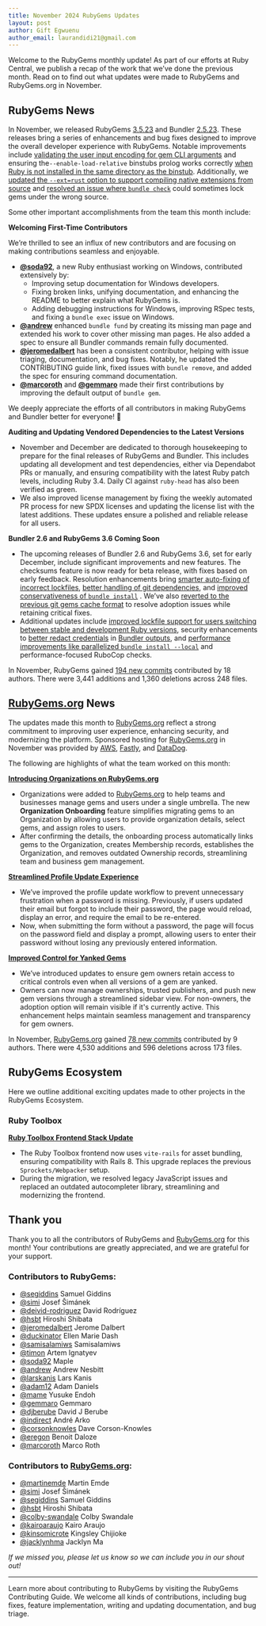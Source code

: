 ```yaml
---
title: November 2024 RubyGems Updates
layout: post
author: Gift Egwuenu
author_email: laurandidi21@gmail.com
---
```


Welcome to the RubyGems monthly update! As part of our efforts at Ruby Central, we publish a recap of the work that we’ve done the previous month. Read on to find out what updates were made to RubyGems and RubyGems.org in November.

## RubyGems News

In November, we released RubyGems [3.5.23](https://github.com/rubygems/rubygems/blob/master/CHANGELOG.md#3523--2024-11-05) and Bundler [2.5.23](https://github.com/rubygems/rubygems/blob/master/bundler/CHANGELOG.md#2523-november-5-2024). These releases bring a series of enhancements and bug fixes designed to improve the overall developer experience with RubyGems. Notable improvements include [validating the user input encoding for gem CLI arguments](https://github.com/rubygems/rubygems/pull/6471) and ensuring the`--enable-load-relative` binstubs prolog works correctly [when Ruby is not installed in the same directory as the binstub](https://github.com/rubygems/rubygems/pull/7872). Additionally, we [updated the `--ext=rust` option to support compiling native extensions from source](https://github.com/rubygems/rubygems/pull/7610) and [resolved an issue where `bundle check`](https://github.com/rubygems/rubygems/pull/8148) could sometimes lock gems under the wrong source.

Some other important accomplishments from the team this month include:

**Welcoming First-Time Contributors**

We’re thrilled to see an influx of new contributors and are focusing on making contributions seamless and enjoyable.

- [**@soda92**](https://github.com/soda92), a new Ruby enthusiast working on Windows, contributed extensively by:
    - Improving setup documentation for Windows developers.
    - Fixing broken links, unifying documentation, and enhancing the README to better explain what RubyGems is.
    - Adding debugging instructions for Windows, improving RSpec tests, and fixing a `bundle exec` issue on Windows.
- [**@andrew**](https://github.com/andrew) enhanced `bundle fund` by creating its missing man page and extended his work to cover other missing man pages. He also added a spec to ensure all Bundler commands remain fully documented.
- [**@jeromedalbert**](https://github.com/jeromedalbert) has been a consistent contributor, helping with issue triaging, documentation, and bug fixes. Notably, he updated the CONTRIBUTING guide link, fixed issues with `bundle remove`, and added the spec for ensuring command documentation.
- [**@marcoroth**](https://github.com/marcoroth) and [**@gemmaro**](https://github.com/gemmaro) made their first contributions by improving the default output of `bundle gem`.

We deeply appreciate the efforts of all contributors in making RubyGems and Bundler better for everyone! 🎉

**Auditing and Updating Vendored Dependencies to the Latest Versions**

- November and December are dedicated to thorough housekeeping to prepare for the final releases of RubyGems and Bundler. This includes updating all development and test dependencies, either via Dependabot PRs or manually, and ensuring compatibility with the latest Ruby patch levels, including Ruby 3.4. Daily CI against `ruby-head` has also been verified as green.
- We also improved license management by fixing the weekly automated PR process for new SPDX licenses and updating the license list with the latest additions. These updates ensure a polished and reliable release for all users.

**Bundler 2.6 and RubyGems 3.6 Coming Soon**

- The upcoming releases of Bundler 2.6 and RubyGems 3.6, set for early December, include significant improvements and new features. The checksums feature is now ready for beta release, with fixes based on early feedback. Resolution enhancements bring [smarter auto-fixing of incorrect lockfiles](https://github.com/rubygems/rubygems/pull/8103), [better handling of git dependencies](https://github.com/rubygems/rubygems/pull/8269), and [improved conservativeness of `bundle install`](https://github.com/rubygems/rubygems/pull/8281) . We’ve also [reverted to the previous git gems cache format](https://github.com/rubygems/rubygems/pull/8296) to resolve adoption issues while retaining critical fixes.
- Additional updates include [improved lockfile support for users switching between stable and development Ruby versions](https://github.com/rubygems/rubygems/pull/8251), security enhancements to [better redact credentials](https://github.com/rubygems/rubygems/pull/8222) in [Bundler outputs](https://github.com/rubygems/rubygems/pull/8283), and [performance improvements like parallelized `bundle install --local`](https://github.com/rubygems/rubygems/pull/8248) and performance-focused RuboCop checks.

In November, RubyGems gained [194 new commits](https://github.com/rubygems/rubygems/compare/master@%7B2024-11-01%7D...master@%7B2024-11-31%7D) contributed by 18 authors. There were 3,441 additions and 1,360 deletions across 248 files.

## [RubyGems.org](http://rubygems.org/) News

The updates made this month to [RubyGems.org](http://rubygems.org/) reflect a strong commitment to improving user experience, enhancing security, and modernizing the platform. Sponsored hosting for [RubyGems.org](http://rubygems.org/) in November was provided by [AWS](https://aws.amazon.com/), [Fastly](https://www.fastly.com/), and [DataDog](https://www.datadoghq.com/).

The following are highlights of what the team worked on this month:

[**Introducing Organizations on RubyGems.org**](https://github.com/rubygems/rubygems.org/pull/5201)

- Organizations were added to [RubyGems.org](http://rubygems.org/) to help teams and businesses manage gems and users under a single umbrella. The new **Organization Onboarding** feature simplifies migrating gems to an Organization by allowing users to provide organization details, select gems, and assign roles to users.
- After confirming the details, the onboarding process automatically links gems to the Organization, creates Membership records, establishes the Organization, and removes outdated Ownership records, streamlining team and business gem management.

[**Streamlined Profile Update Experience**](https://github.com/rubygems/rubygems.org/pull/5250)

- We’ve improved the profile update workflow to prevent unnecessary frustration when a password is missing. Previously, if users updated their email but forgot to include their password, the page would reload, display an error, and require the email to be re-entered.
- Now, when submitting the form without a password, the page will focus on the password field and display a prompt, allowing users to enter their password without losing any previously entered information.

[**Improved Control for Yanked Gems**](https://github.com/rubygems/rubygems.org/pull/5260)

- We’ve introduced updates to ensure gem owners retain access to critical controls even when all versions of a gem are yanked.
- Owners can now manage ownerships, trusted publishers, and push new gem versions through a streamlined sidebar view. For non-owners, the adoption option will remain visible if it's currently active. This enhancement helps maintain seamless management and transparency for gem owners.

In November, [RubyGems.org](http://rubygems.org/) gained [78 new commits](https://github.com/rubygems/rubygems.org/compare/master@%7B2024-11-01%7D...master@%7B2024-11-31%7D) contributed by 9 authors. There were 4,530 additions and 596 deletions across 173 files.

## RubyGems Ecosystem

Here we outline additional exciting updates made to other projects in the RubyGems Ecosystem.

### Ruby Toolbox

[**Ruby Toolbox Frontend Stack Update**](https://github.com/rubytoolbox/rubytoolbox/pull/1461)

- The Ruby Toolbox frontend now uses `vite-rails` for asset bundling, ensuring compatibility with Rails 8. This upgrade replaces the previous `Sprockets/Webpacker` setup.
- During the migration, we resolved legacy JavaScript issues and replaced an outdated autocompleter library, streamlining and modernizing the frontend.

## Thank you

Thank you to all the contributors of RubyGems and [RubyGems.org](http://rubygems.org/) for this month! Your contributions are greatly appreciated, and we are grateful for your support.

### Contributors to RubyGems:

- [@segiddins](https://github.com/segiddins) Samuel Giddins
- [@simi](https://github.com/simi) Josef Šimánek
- [@deivid-rodriguez](https://github.com/deivid-rodriguez) David Rodríguez
- [@hsbt](https://github.com/hsbt) Hiroshi Shibata
- [@jeromedalbert](https://github.com/jeromedalbert) Jerome Dalbert
- [@duckinator](https://github.com/duckinator) Ellen Marie Dash
- [@samisalamiws](https://github.com/samisalamiws) Samisalamiws
- [@timon](https://github.com/timon) Artem Ignatyev
- [@soda92](https://github.com/soda92) Maple
- [@andrew](https://github.com/andrew) Andrew Nesbitt
- [@larskanis](https://github.com/larskanis) Lars Kanis
- [@adam12](https://github.com/adam12) Adam Daniels
- [@mame](https://github.com/mame) Yusuke Endoh
- [@gemmaro](https://github.com/gemmaro) Gemmaro
- [@djberube](https://github.com/djberube) David J Berube
- [@indirect](https://github.com/indirect) André Arko
- [@corsonknowles](https://github.com/corsonknowles) Dave Corson-Knowles
- [@eregon](https://github.com/eregon) Benoit Daloze
- [@marcoroth](https://github.com/marcoroth) Marco Roth

### Contributors to [RubyGems.org](http://rubygems.org/):

- [@martinemde](https://github.com/martinemde) Martin Emde
- [@simi](https://github.com/simi) Josef Šimánek
- [@segiddins](https://github.com/segiddins) Samuel Giddins
- [@hsbt](https://github.com/hsbt) Hiroshi Shibata
- [@colby-swandale](https://github.com/colby-swandale) Colby Swandale
- [@kairoaraujo](https://github.com/kairoaraujo) Kairo Araujo
- [@kinsomicrote](https://github.com/kinsomicrote) Kingsley Chijioke
- [@jacklynhma](https://github.com/jacklynhma) Jacklyn Ma

*If we missed you, please let us know so we can include you in our shout out!*

---
Learn more about contributing to RubyGems by visiting the RubyGems Contributing Guide. We welcome all kinds of contributions, including bug fixes, feature implementation, writing and updating documentation, and bug triage.